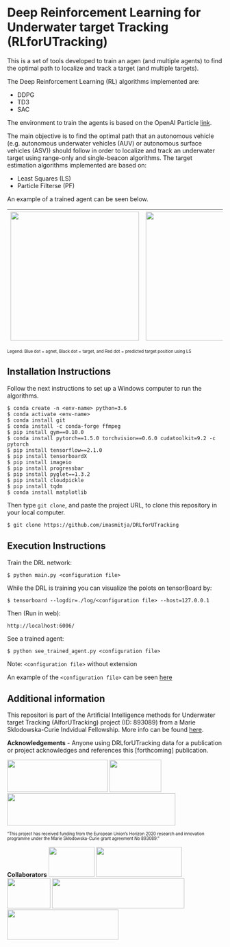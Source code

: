 # Deep Reinforcement Learning for Underwater target Tracking (RLforUTracking)
This is a set of tools developed to train an agen (and multiple agents) to find the optimal path to localize and track a target (and multiple targets).

The Deep Reinforcement Learning (RL) algorithms implemented are:

- DDPG
- TD3
- SAC

The environment to train the agents is based on the OpenAI Particle [link](https://github.com/openai/multiagent-particle-envs).

The main objective is to find the optimal path that an autonomous vehicle (e.g. autonomous underwater vehicles (AUV) or autonomous surface vehicles (ASV)) should follow in order to localize and track an underwater target using range-only and single-beacon algorithms. The target estimation algorithms implemented are based on:

- Least Squares (LS)
- Particle Filterse (PF)

An example of a trained agent can be seen below.

| <img src="https://github.com/imasmitja/DRL4AUV/blob/main/trained_saca.gif" width="300" height="300"/> | <img src="https://github.com/imasmitja/DRL4AUV/blob/main/trained_sacc.gif" width="300" height="300"/> |
| --- | --- |

<sup><sub>Legend: Blue dot = agnet, Black dot = target, and Red dot = predicted target position using LS</sup></sub>

## Installation Instructions
Follow the next instructions to set up a Windows computer to run the algorithms.

```
$ conda create -n <env-name> python=3.6
$ conda activate <env-name>
$ conda install git
$ conda install -c conda-forge ffmpeg
$ pip install gym==0.10.0
$ conda install pytorch==1.5.0 torchvision==0.6.0 cudatoolkit=9.2 -c pytorch
$ pip install tensorflow==2.1.0
$ pip install tensorboardX
$ pip install imageio
$ pip install progressbar
$ pip install pyglet==1.3.2
$ pip install cloudpickle
$ pip install tqdm
$ conda install matplotlib
```

Then type `git clone`, and paste the project URL, to clone this repository in your local computer.

```
$ git clone https://github.com/imasmitja/DRLforUTracking
```

## Execution Instructions
Train the DRL network:

```
$ python main.py <configuration file>
```

While the DRL is training you can visualize the polots on tensorBoard by:

```
$ tensorboard --logdir=./log/<configuration file> --host=127.0.0.1
```

Then (Run in web):

```
http://localhost:6006/
```

See a trained agent:

```
$ python see_trained_agent.py <configuration file>
```

Note: `<configuration file>` without extension

An example of the `<configuration file>` can be seen [here](https://github.com/imasmitja/DRL4AUV/blob/main/test_configuration.txt)
  
## Additional information


This repositori is part of the Artificial Intelligence methods for Underwater target Tracking (AIforUTracking) project (ID: 893089) from a Marie Sklodowska-Curie Indvidual Fellowship. More info can be found [here](https://cordis.europa.eu/project/id/893089).

**Acknowledgements** - Anyone using DRLforUTracking data for a publication or project acknowledges and references this [forthcoming] publication.


<img src="https://github.com/imasmitja/DRLforUTracking/blob/main/logos/mscacolor.png" width="235" height="75"/> <img src="https://github.com/imasmitja/DRLforUTracking/blob/main/logos/euflag.png" width="121" height="75"/> <img src="https://github.com/imasmitja/DRLforUTracking/blob/main/logos/logos_poc_aei_2021.jpg" width="393" height="75"/>

<sub><sup>“This project has received funding from the European Union’s Horizon 2020 research and innovation programme under the Marie Skłodowska-Curie grant agreement No 893089.”</sup></sub>


**Collaborators**
<img src="https://github.com/imasmitja/DRLforUTracking/blob/main/logos/icm.png" width="107" height="70"/> <img src="https://github.com/imasmitja/DRLforUTracking/blob/main/logos/mbari.png" width="200" height="70"/> <img src="https://github.com/imasmitja/DRLforUTracking/blob/main/logos/udg.png" width="101" height="70"/> <img src="https://github.com/imasmitja/DRLforUTracking/blob/main/logos/upc.jpg" width="309" height="70"/> 
<img src="https://github.com/imasmitja/DRLforUTracking/blob/main/logos/bsc.jpg" width="260" height="70"/>
